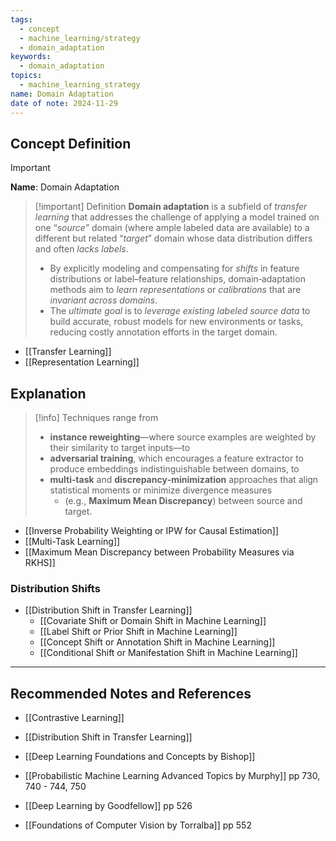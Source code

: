```yaml
---
tags:
  - concept
  - machine_learning/strategy
  - domain_adaptation
keywords:
  - domain_adaptation
topics:
  - machine_learning_strategy
name: Domain Adaptation
date of note: 2024-11-29
---
```


## Concept Definition

>[!important]
>**Name**: Domain Adaptation

>[!important] Definition
>**Domain adaptation** is a subfield of *transfer learning* that addresses the challenge of applying a model trained on one “*source*” domain (where ample labeled data are available) to a different but related “*target*” domain whose data distribution differs and often *lacks labels*. 
>- By explicitly modeling and compensating for *shifts* in feature distributions or label–feature relationships, domain‐adaptation methods aim to *learn representations* or *calibrations* that are *invariant across domains*.
>- The *ultimate goal* is to *leverage existing labeled source data* to build accurate, robust models for new environments or tasks, reducing costly annotation efforts in the target domain.

- [[Transfer Learning]]
- [[Representation Learning]]

## Explanation

>[!info]
>Techniques range from 
>- **instance reweighting**—where source examples are weighted by their similarity to target inputs—to 
>- **adversarial training**, which encourages a feature extractor to produce embeddings indistinguishable between domains, to 
>- **multi‐task** and **discrepancy‐minimization** approaches that align statistical moments or minimize divergence measures 
>	- (e.g., **Maximum Mean Discrepancy**) between source and target.

- [[Inverse Probability Weighting or IPW for Causal Estimation]]
- [[Multi-Task Learning]]
- [[Maximum Mean Discrepancy between Probability Measures via RKHS]]

### Distribution Shifts

- [[Distribution Shift in Transfer Learning]]
	- [[Covariate Shift or Domain Shift in Machine Learning]]
	- [[Label Shift or Prior Shift in Machine Learning]]
	- [[Concept Shift or Annotation Shift in Machine Learning]]
	- [[Conditional Shift or Manifestation Shift in Machine Learning]]




-----------
##  Recommended Notes and References

- [[Contrastive Learning]]
- [[Distribution Shift in Transfer Learning]]

- [[Deep Learning Foundations and Concepts by Bishop]]
- [[Probabilistic Machine Learning Advanced Topics by Murphy]] pp 730, 740 - 744,  750
- [[Deep Learning by Goodfellow]] pp 526
- [[Foundations of Computer Vision by Torralba]] pp 552